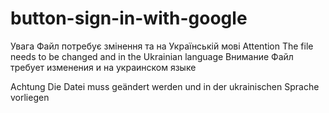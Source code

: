 # button-sign-in-with-google
Увага Файл потребує змінення та на Українській мові
Attention The file needs to be changed and in the Ukrainian language
Внимание Файл требует изменения и на украинском языке

Achtung Die Datei muss geändert werden und in der ukrainischen Sprache vorliegen
